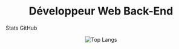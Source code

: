 <h1 align="center">Développeur Web Back-End</h1>
Stats GitHub
<p align="center">  <img src="https://github-readme-stats.vercel.app/api/top-langs/?username=Nivmizz7&layout=compact&theme=radical&hide_border=true" alt="Top Langs" /> </p>
